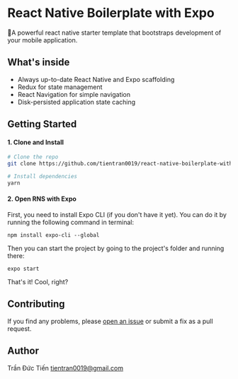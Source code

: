 # React Native Boilerplate with Expo
🚀A powerful react native starter template that bootstraps development of your mobile application.

## What's inside

- Always up-to-date React Native and Expo scaffolding
- Redux for state management
- React Navigation for simple navigation
- Disk-persisted application state caching

## Getting Started

#### 1. Clone and Install

```bash
# Clone the repo
git clone https://github.com/tientran0019/react-native-boilerplate-with-expo.git

# Install dependencies
yarn
```

#### 2. Open RNS with Expo

First, you need to install Expo CLI (if you don't have it yet). You can do it by running the following command in terminal:
```
npm install expo-cli --global
```

Then you can start the project by going to the project's folder and running there:
```
expo start
```

That's it! Cool, right?

## Contributing

If you find any problems, please [open an issue](https://github.com/tientran0019/react-native-boilerplate-with-expo/issues/new) or submit a fix as a pull request.

## Author
Trần Đức Tiến <tientran0019@gmail.com>
